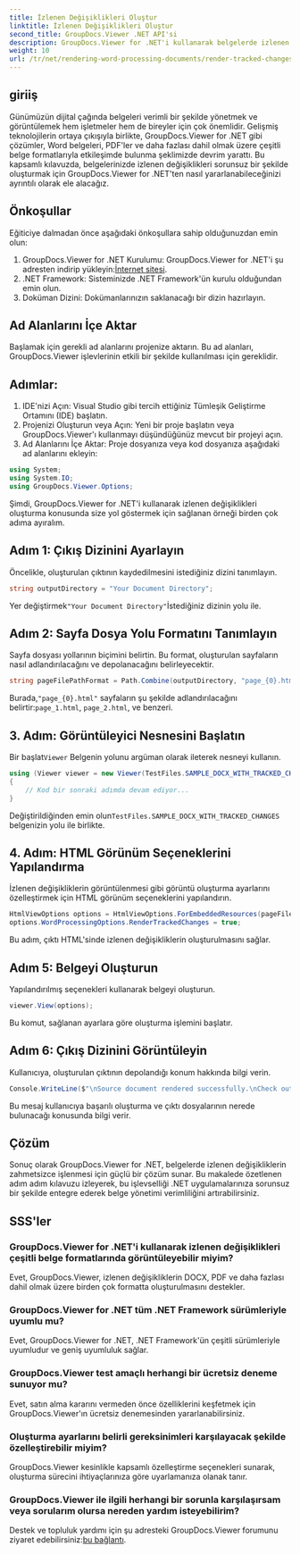 ```yaml
---
title: İzlenen Değişiklikleri Oluştur
linktitle: İzlenen Değişiklikleri Oluştur
second_title: GroupDocs.Viewer .NET API'si
description: GroupDocs.Viewer for .NET'i kullanarak belgelerde izlenen değişiklikleri zahmetsizce nasıl oluşturacağınızı keşfedin. Belge yönetimi verimliliğinizi artırın.
weight: 10
url: /tr/net/rendering-word-processing-documents/render-tracked-changes/
---
```

## giriiş
Günümüzün dijital çağında belgeleri verimli bir şekilde yönetmek ve görüntülemek hem işletmeler hem de bireyler için çok önemlidir. Gelişmiş teknolojilerin ortaya çıkışıyla birlikte, GroupDocs.Viewer for .NET gibi çözümler, Word belgeleri, PDF'ler ve daha fazlası dahil olmak üzere çeşitli belge formatlarıyla etkileşimde bulunma şeklimizde devrim yarattı. Bu kapsamlı kılavuzda, belgelerinizde izlenen değişiklikleri sorunsuz bir şekilde oluşturmak için GroupDocs.Viewer for .NET'ten nasıl yararlanabileceğinizi ayrıntılı olarak ele alacağız.
## Önkoşullar
Eğiticiye dalmadan önce aşağıdaki önkoşullara sahip olduğunuzdan emin olun:
1. GroupDocs.Viewer for .NET Kurulumu: GroupDocs.Viewer for .NET'i şu adresten indirip yükleyin:[İnternet sitesi](https://releases.groupdocs.com/viewer/net/).
2. .NET Framework: Sisteminizde .NET Framework'ün kurulu olduğundan emin olun.
3. Doküman Dizini: Dokümanlarınızın saklanacağı bir dizin hazırlayın.

## Ad Alanlarını İçe Aktar
Başlamak için gerekli ad alanlarını projenize aktarın. Bu ad alanları, GroupDocs.Viewer işlevlerinin etkili bir şekilde kullanılması için gereklidir.
## Adımlar:
1. IDE'nizi Açın: Visual Studio gibi tercih ettiğiniz Tümleşik Geliştirme Ortamını (IDE) başlatın.
2. Projenizi Oluşturun veya Açın: Yeni bir proje başlatın veya GroupDocs.Viewer'ı kullanmayı düşündüğünüz mevcut bir projeyi açın.
3. Ad Alanlarını İçe Aktar: Proje dosyanıza veya kod dosyanıza aşağıdaki ad alanlarını ekleyin:
```csharp
using System;
using System.IO;
using GroupDocs.Viewer.Options;
```

Şimdi, GroupDocs.Viewer for .NET'i kullanarak izlenen değişiklikleri oluşturma konusunda size yol göstermek için sağlanan örneği birden çok adıma ayıralım.
## Adım 1: Çıkış Dizinini Ayarlayın
Öncelikle, oluşturulan çıktının kaydedilmesini istediğiniz dizini tanımlayın.
```csharp
string outputDirectory = "Your Document Directory";
```
 Yer değiştirmek`"Your Document Directory"`İstediğiniz dizinin yolu ile.
## Adım 2: Sayfa Dosya Yolu Formatını Tanımlayın
Sayfa dosyası yollarının biçimini belirtin. Bu format, oluşturulan sayfaların nasıl adlandırılacağını ve depolanacağını belirleyecektir.
```csharp
string pageFilePathFormat = Path.Combine(outputDirectory, "page_{0}.html");
```
 Burada,`"page_{0}.html"` sayfaların şu şekilde adlandırılacağını belirtir:`page_1.html`, `page_2.html`, ve benzeri.
## 3. Adım: Görüntüleyici Nesnesini Başlatın
 Bir başlat`Viewer` Belgenin yolunu argüman olarak ileterek nesneyi kullanın.
```csharp
using (Viewer viewer = new Viewer(TestFiles.SAMPLE_DOCX_WITH_TRACKED_CHANGES))
{
    // Kod bir sonraki adımda devam ediyor...
}
```
 Değiştirildiğinden emin olun`TestFiles.SAMPLE_DOCX_WITH_TRACKED_CHANGES` belgenizin yolu ile birlikte.
## 4. Adım: HTML Görünüm Seçeneklerini Yapılandırma
İzlenen değişikliklerin görüntülenmesi gibi görüntü oluşturma ayarlarını özelleştirmek için HTML görünüm seçeneklerini yapılandırın.
```csharp
HtmlViewOptions options = HtmlViewOptions.ForEmbeddedResources(pageFilePathFormat);
options.WordProcessingOptions.RenderTrackedChanges = true;
```
Bu adım, çıktı HTML'sinde izlenen değişikliklerin oluşturulmasını sağlar.
## Adım 5: Belgeyi Oluşturun
Yapılandırılmış seçenekleri kullanarak belgeyi oluşturun.
```csharp
viewer.View(options);
```
Bu komut, sağlanan ayarlara göre oluşturma işlemini başlatır.
## Adım 6: Çıkış Dizinini Görüntüleyin
Kullanıcıya, oluşturulan çıktının depolandığı konum hakkında bilgi verin.
```csharp
Console.WriteLine($"\nSource document rendered successfully.\nCheck output in {outputDirectory}.");
```
Bu mesaj kullanıcıya başarılı oluşturma ve çıktı dosyalarının nerede bulunacağı konusunda bilgi verir.

## Çözüm
Sonuç olarak GroupDocs.Viewer for .NET, belgelerde izlenen değişikliklerin zahmetsizce işlenmesi için güçlü bir çözüm sunar. Bu makalede özetlenen adım adım kılavuzu izleyerek, bu işlevselliği .NET uygulamalarınıza sorunsuz bir şekilde entegre ederek belge yönetimi verimliliğini artırabilirsiniz.
## SSS'ler
### GroupDocs.Viewer for .NET'i kullanarak izlenen değişiklikleri çeşitli belge formatlarında görüntüleyebilir miyim?
Evet, GroupDocs.Viewer, izlenen değişikliklerin DOCX, PDF ve daha fazlası dahil olmak üzere birden çok formatta oluşturulmasını destekler.
### GroupDocs.Viewer for .NET tüm .NET Framework sürümleriyle uyumlu mu?
Evet, GroupDocs.Viewer for .NET, .NET Framework'ün çeşitli sürümleriyle uyumludur ve geniş uyumluluk sağlar.
### GroupDocs.Viewer test amaçlı herhangi bir ücretsiz deneme sunuyor mu?
Evet, satın alma kararını vermeden önce özelliklerini keşfetmek için GroupDocs.Viewer'ın ücretsiz denemesinden yararlanabilirsiniz.
### Oluşturma ayarlarını belirli gereksinimleri karşılayacak şekilde özelleştirebilir miyim?
GroupDocs.Viewer kesinlikle kapsamlı özelleştirme seçenekleri sunarak, oluşturma sürecini ihtiyaçlarınıza göre uyarlamanıza olanak tanır.
### GroupDocs.Viewer ile ilgili herhangi bir sorunla karşılaşırsam veya sorularım olursa nereden yardım isteyebilirim?
 Destek ve topluluk yardımı için şu adresteki GroupDocs.Viewer forumunu ziyaret edebilirsiniz:[bu bağlantı](https://forum.groupdocs.com/c/viewer/9).